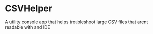 # CSVHelper
A utility console app that helps troubleshoot large CSV files that arent readable with and IDE
